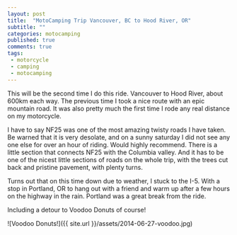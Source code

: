 ```yaml
---
layout: post
title:  "MotoCamping Trip Vancouver, BC to Hood River, OR"
subtitle: ""
categories: motocamping
published: true
comments: true
tags:
 - motorcycle
 - camping
 - motocamping
---
```


This will be the second time I do this ride. Vancouver to Hood River, about 600km each way. The previous time I took a nice route with an epic mountain road. It was also pretty much the first time I rode any real distance on my motorcycle.

I have to say NF25 was one of the most amazing twisty roads I have taken. Be warned that it is very desolate, and on a sunny saturday I did not see any one else for over an hour of riding. Would highly recommend. There is a little section that connects NF25 with the Columbia valley. And it has to be one of the nicest little sections of roads on the whole trip, with the trees cut back and pristine pavement, with plenty turns.

Turns out that on this time down due to weather, I stuck to the I-5. With a stop in Portland, OR to hang out with a friend and warm up after a few hours on the highway in the rain. Portland was a great break from the ride.

Including a detour to Voodoo Donuts of course! 

![Voodoo Donuts!]({{ site.url }}/assets/2014-06-27-voodoo.jpg)